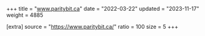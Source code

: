+++
title = "www.paritybit.ca"
date = "2022-03-22"
updated = "2023-11-17"
weight = 4885

[extra]
source = "https://www.paritybit.ca/"
ratio = 100
size = 5
+++

